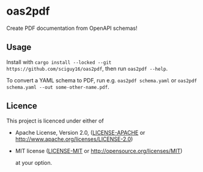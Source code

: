 # oas2pdf
Create PDF documentation from OpenAPI schemas!

## Usage
Install with `cargo install --locked --git https://github.com/sciguy16/oas2pdf`,
then run `oas2pdf --help`.

To convert a YAML schema to PDF, run e.g. `oas2pdf schema.yaml` or
`oas2pdf schema.yaml --out some-other-name.pdf`.

## Licence
This project is licenced  under either of

 * Apache License, Version 2.0, ([LICENSE-APACHE](LICENSE-APACHE) or
   http://www.apache.org/licenses/LICENSE-2.0)
 * MIT license ([LICENSE-MIT](LICENSE-MIT) or
   http://opensource.org/licenses/MIT)

   at your option.
